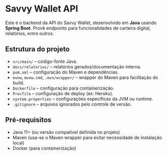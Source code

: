 # Savvy Wallet API

Este é o backend da API do Savvy Wallet, desenvolvido em **Java** usando **Spring Boot**. Provê endpoints para funcionalidades de carteira digital, relatórios, entre outros.

##  Estrutura do projeto

- `src/main/` – código-fonte Java.
- `docs/relatorios/` – relatórios gerados/documentação interna.
- `pom.xml` – configuração do Maven e dependências.
- `mvnw`, `mvnw.cmd`, `.mvn/wrapper/` – wrapper do Maven para facilitação do build.
- `Dockerfile` – configuração para containerização.
- `Procfile` – configuração de deploy (ex: Heroku).
- `system.properties` – configurações específicas da JVM ou runtime.
- `.gitignore` – arquivos ignorados pelo controle de versão.

##  Pré-requisitos

- Java 11+ (ou versão compatível definida no projeto)
- Maven (usa-se o Maven wrapper para evitar necessidade de instalação local)
- Docker (para containerização)
